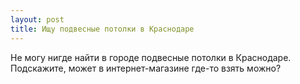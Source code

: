 ```yaml
---
layout: post 
title: Ищу подвесные потолки в Краснодаре 
--- 
```

Не могу нигде найти в городе подвесные потолки в Краснодаре. Подскажите, может в интернет-магазине где-то взять можно?